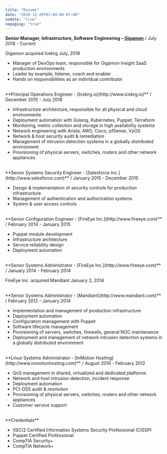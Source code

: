 ```yaml
---
title: "Resume"
date: "2010-12-20T01:04:00-07:00"
nodate: "true"
nopaging: "true"
---
```

**Senior Manager, Infrastructure, Software Engineering – [Gigamon](https://www.gigamon.com)** / July 2018 - Current<br>

Gigamon acquired Icebrg July, 2018

* Manager of DevOps team, responsible for Gigamon Insight SaaS production environments
* Leader by example, listener, coach and enabler
* Hands on responsibilities as an individual contributor

<br>
**Principal Operations Engineer - [Icebrg.io](http://www.icebrg.io)** / December 2015 - July 2018<br>

* Infrastructure architecture, responsible for all physical and cloud environments
* Deployment automation with Golang, Kubernetes, Puppet, Terraform
* Monitoring, metric collection and storage in high availability systems
* Network engineering with Arista, AWS, Cisco, pfSense, VyOS
* Network & host security audit & remediation
* Management of intrusion detection systems in a globally distributed environment
* Provisioning of physical servers, switches, routers and other network appliances

<br>
**Senior Systems Security Engineer - [Salesforce Inc.](http://www.salesforce.com)** / January 2015 - December 2015<br>

* Design & implementation of security controls for production infrastructure
* Management of authentication and authorization systems
* System & user access controls

<br>
**Senior Configuration Engineer - [FireEye Inc.](http://www.fireeye.com)** / February 2014 - January 2015<br>

* Puppet module development
* Infrastructure architecture 
* Service reliability design
* Deployment automation

<br>
**Senior Systems Administrator - [FireEye Inc.](http://www.fireeye.com)** / January 2014 - February 2014<br>

FireEye Inc. acquired Mandiant January 2, 2014

<br>
**Senior Systems Administrator - [Mandiant](http://www.mandiant.com)** / February 2012 - January 2014<br> 

* Implementation and management of production infrastructure
* Deployment automation
* Configuration management with Puppet
* Software lifecycle management
* Provisioning of servers, switches, firewalls, general NOC maintenance
* Deployment and management of network intrusion detection systems in a globally distributed environment

<br>
**Linux Systems Administrator - [InMotion Hosting](http://www.inmotionhosting.com)** / August 2010 - February 2012<br>

* QoS management in shared, virtualized and dedicated platforms
* Network and host intrusion detection, incident response
* Deployment automation
* PCI-DSS audit & resolution
* Provisioning of physical servers, switches, routers and other network appliances
* Customer service support

<br>
**Credentials**<br>

* (ISC)2 Certified Information Systems Security Professional (CISSP)
* Puppet Certified Professional
* CompTIA Security+
* CompTIA Network+

<br>
<a href="/files/eric_holzbach.pdf"><i class="fa fa-file-pdf-o fa-4x"></i></a>

